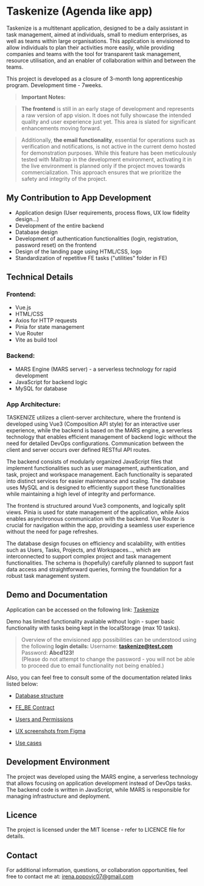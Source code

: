 # Taskenize (Agenda like app)
 Taskenize is a multitenant application, designed to be a daily assistant in task management, aimed at individuals, small to medium enterprises, as well as teams within large organisations. This application is envisioned to allow individuals to plan their activities more easily, while providing companies and teams with the tool for transparent task management, resource utilisation, and an enabler of collaboration within and between the teams.
 
 This project is developed as a closure of 3-month long apprenticeship program. Development time - 7weeks.



 > **Important Notes:**

 > **The frontend** is still in an early stage of development and represents a raw version of app vision. It does not fully showcase the intended quality and user experience just yet. This area is slated for significant enhancements moving forward.

 > Additionally, **the email functionality**, essential for operations such as verification and notifications, is not active in the current demo hosted for demonstration purposes. While this feature has been meticulously tested with Mailtrap in the development environment, activating it in the live environment is planned only if the project moves towards commercialization. This approach ensures that we prioritize the safety and integrity of the project.



## My Contribution to App Development
- Application design (User requirements, process flows, UX low fidelity design...)
- Development of the entire backend 
- Database design
- Development of authentication functionalities (login, registration, password reset) on the frontend
- Design of the landing page using HTML/CSS, logo
- Standardization of repetitive FE tasks ("utilities" folder in FE)

## Technical Details

### Frontend:
 - Vue.js
 - HTML/CSS
 - Axios for HTTP requests
 - Pinia for state management
 - Vue Router
 - Vite as build tool


### Backend:
 - MARS Engine (MARS server) - a serverless technology for rapid development
 - JavaScript for backend logic
 - MySQL for database


### App Architecture:
TASKENIZE utilizes a client-server architecture, where the frontend is developed using Vue3 (Composition API style) for an interactive user experience, while the backend is based on the MARS engine, a serverless technology that enables efficient management of backend logic without the need for detailed DevOps configurations. Communication between the client and server occurs over defined RESTful API routes.

The backend consists of modularly organized JavaScript files that implement functionalities such as user management, authentication, and task, project and workspace management. Each functionality is separated into distinct services for easier maintenance and scaling. The database uses MySQL and is designed to efficiently support these functionalities while maintaining a high level of integrity and performance.

The frontend is structured around Vue3 components, and logically split views. Pinia is used for state management of the application, while Axios enables asynchronous communication with the backend. Vue Router is crucial for navigation within the app, providing a seamless user experience without the need for page refreshes.

The database design focuses on efficiency and scalability, with entities such as Users, Tasks, Projects, and Workspaces..., which are interconnected to support complex project and task management functionalities. The schema is (hopefully) carefully planned to support fast data access and straightforward queries, forming the foundation for a robust task management system.


## Demo and Documentation
Application can be accessed on the following link: [Taskenize](http://307w123.e2.mars-hosting.com/)

Demo has limited functionality available without login - super basic functionality with tasks being kept in the localStorage (max 10 tasks).

> Overview of the envisioned app possibilities can be understood using the following **login details:**
> Username: **taskenize@test.com**  
> Password: **Abcd123!**  
> (Please do not attempt to change the password - you will not be able to proceed due to email functionality not being enabled.)


Also, you can feel free to consult some of the documentation related links listed below:

- [Database structure](https://drive.google.com/file/d/12C9I5N8rUo2w6MeVaAs3YavWJoRIXnOU/view?usp=drive_link)

- [FE_BE Contract](https://docs.google.com/document/d/19u_XQ0LXa3V3HBpcbWQZtc-UkjMYKVgolsMGZbXUGAo/edit?usp=drive_link)

- [Users and Permissions](https://docs.google.com/spreadsheets/d/1dN_jyEfNSbEReMjKAUCieN-CDkB1aCsrzQemdgMoxjc/edit?usp=drive_link)

- [UX screenshots from Figma](https://drive.google.com/drive/folders/1BRE-na_T7RnDtNefDWGkXG-dlf-2urSh?usp=drive_link)

- [Use cases](https://drive.google.com/drive/folders/1MK9CRqY_eozBhuExTfNfmLgq8f9iVad_?usp=drive_link)


## Development Environment
The project was developed using the MARS engine, a serverless technology that allows focusing on application development instead of DevOps tasks. The backend code is written in JavaScript, while MARS is responsible for managing infrastructure and deployment.


## Licence
The project is licensed under the MIT license - refer to LICENCE file for details.

## Contact
For additional information, questions, or collaboration opportunities, feel free to contact me at: [irena.popovic07@gmail.com](mailto:irena.popovic07@gmail.com)
